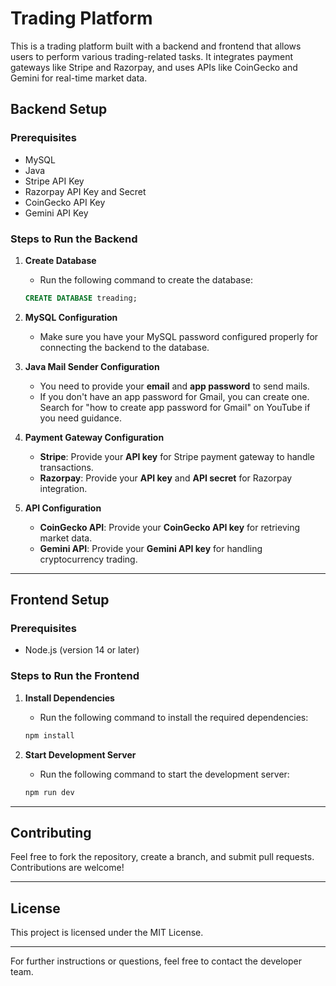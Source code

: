# Trading Platform

This is a trading platform built with a backend and frontend that allows users to perform various trading-related tasks. It integrates payment gateways like Stripe and Razorpay, and uses APIs like CoinGecko and Gemini for real-time market data.

## Backend Setup

### Prerequisites
- MySQL
- Java
- Stripe API Key
- Razorpay API Key and Secret
- CoinGecko API Key
- Gemini API Key

### Steps to Run the Backend

1. **Create Database**
    - Run the following command to create the database:
    ```sql
    CREATE DATABASE treading;
    ```
    
2. **MySQL Configuration**
    - Make sure you have your MySQL password configured properly for connecting the backend to the database.
    
3. **Java Mail Sender Configuration**
    - You need to provide your **email** and **app password** to send mails.
    - If you don't have an app password for Gmail, you can create one. Search for "how to create app password for Gmail" on YouTube if you need guidance.

4. **Payment Gateway Configuration**
    - **Stripe**: Provide your **API key** for Stripe payment gateway to handle transactions.
    - **Razorpay**: Provide your **API key** and **API secret** for Razorpay integration.

5. **API Configuration**
    - **CoinGecko API**: Provide your **CoinGecko API key** for retrieving market data.
    - **Gemini API**: Provide your **Gemini API key** for handling cryptocurrency trading.

---

## Frontend Setup

### Prerequisites
- Node.js (version 14 or later)

### Steps to Run the Frontend

1. **Install Dependencies**
    - Run the following command to install the required dependencies:
    ```bash
    npm install
    ```

2. **Start Development Server**
    - Run the following command to start the development server:
    ```bash
    npm run dev
    ```

---

## Contributing

Feel free to fork the repository, create a branch, and submit pull requests. Contributions are welcome!

---

## License

This project is licensed under the MIT License.

---

For further instructions or questions, feel free to contact the developer team.
